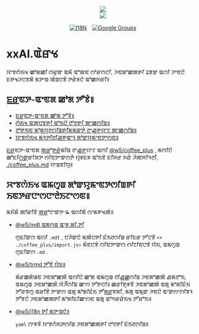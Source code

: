 <p align="center"><a href="https://xxai.art"><img src="https://cdn.jsdelivr.net/gh/xxai-art/doc/logo.svg"/></a><br/><a href="https://xxai.art"><img src="https://cdn.jsdelivr.net/gh/xxai-art/doc/xxai.svg"/></a></p><p align="center"><a href="https://github.com/xxai-art/doc#readme"><img alt="I18N" src="https://cdn.jsdelivr.net/gh/wactax/img/t.svg"/></a>　<a href="https://groups.google.com/u/0/g/xxai-art"><img alt="Google Groups" src="https://cdn.jsdelivr.net/gh/wactax/img/g-groups.svg"/></a></p>

# xxAI.ꯑꯥꯔꯠ

ꯋꯦꯕꯁꯥꯏꯠ ꯀꯣꯗꯀꯤ ꯁꯔꯨꯛ ꯑꯃꯥ ꯑꯣꯄꯟ ꯁꯣꯔꯁꯅꯤ, ꯍꯟꯗꯣꯀꯄꯒꯤ ꯊꯕꯛ ꯑꯁꯤ ꯍꯦꯟꯅꯥ ꯐꯒꯠꯍꯅꯕꯗꯥ ꯃꯇꯦꯡ ꯄꯥꯡꯅꯕꯥ ꯇꯔꯥꯝꯅꯥ ꯑꯣꯀꯆꯔꯤ꯫

## ꯐ꯭ꯔꯟꯇ-ꯑꯦꯟꯗ ꯀꯣꯗ ꯇꯧꯕꯥ꯫

* [ꯐ꯭ꯔꯟꯇ-ꯑꯦꯟꯗ ꯀꯣꯗ ꯇꯧꯕꯥ꯫](https://github.com/xxai-art/web)
* [ꯁꯥꯏꯠ ꯑꯄꯨꯅꯕꯒꯤ ꯑꯣꯏꯅꯥ ꯂꯣꯂꯒꯤ ꯄꯦꯀꯁꯤꯡ꯫](https://github.com/xxai-art/web/tree/main/i18n)
* [ꯂꯣꯒꯏꯟ ꯃꯣꯗ꯭ꯌꯨꯂꯁꯤꯡꯒꯤꯗꯃꯛꯇꯥ ꯂꯦꯉ꯭ꯒꯨꯌꯦꯖ ꯄꯦꯀꯁꯤꯡ꯫](https://github.com/wacpkg/user/tree/main/ui.i18n)
* [ꯋꯦꯕꯁꯥꯏꯠ ꯃꯜꯇꯤꯂꯤꯉ꯭ꯒꯨꯑꯦꯜ ꯗꯣꯛꯌꯨꯃꯦꯟꯇꯦꯁꯟ꯫](https://github.com/xxai-doc)

ꯐ꯭ꯔꯟꯇ-ꯑꯦꯟꯗ ꯄ꯭ꯔꯣꯒ꯭ꯔꯥꯃꯤꯡ ꯂꯦꯉ꯭ꯒꯨꯌꯦꯖ ꯑꯁꯤ [@w5/coffee_plus](http://npmjs.com/@w5/coffee_plus) , ꯃꯁꯤꯅꯥ ꯀꯣꯐꯤꯁ꯭ꯛꯔꯤꯞꯇ ꯁꯤꯟꯇꯦꯛꯁꯇꯥ ꯌꯨꯝꯐꯝ ꯑꯣꯏꯕꯥ ꯐꯤꯆꯔ ꯈꯔꯥ ꯍꯥꯄꯆꯤꯜꯂꯤ, [./coffee_plus.md](./coffee_plus.md) ꯌꯦꯡꯕꯤꯌꯨ꯫

## ꯋꯦꯕꯁꯥꯏꯠ ꯑꯃꯁꯨꯡ ꯗꯣꯛꯌꯨꯃꯦꯟꯇꯁꯤꯡꯒꯤ ꯏꯟꯇꯔꯅꯦꯁꯅꯦꯂꯥꯏꯖꯦꯁꯟ꯫

ꯃꯈꯥꯗꯥ ꯄꯤꯔꯤꯕꯥ ꯄ꯭ꯔꯣꯖꯦꯛꯇ ꯳ ꯑꯁꯤꯗꯥ ꯁꯦꯃꯒꯠꯄꯥ꯫

* [@w5/mdt ꯑꯃꯁꯨꯡ ꯑꯦꯝ.ꯗꯤ.ꯇꯤ](https://www.npmjs.com/package/@w5/mdt)

  ꯁꯨꯐꯤꯛꯁ ꯑꯁꯤ `.mdt` , ꯅꯍꯥꯛꯅꯥ ꯃꯄꯥꯅꯒꯤ ꯐꯥꯏꯂꯁꯤꯡ ꯔꯤꯐꯔ ꯇꯧꯅꯕꯥ `<+ ./coffee_plus/import.js>` ꯃꯥꯟꯅꯕꯥ ꯁꯤꯟꯇꯦꯛꯁ ꯁꯤꯖꯤꯟꯅꯕꯥ ꯌꯥꯏ, ꯑꯃꯁꯨꯡ ꯁꯨꯐꯤꯛꯁ `.md` .

* [@w5/trmd ꯇꯧꯕꯥ ꯌꯥꯏ꯫](https://www.npmjs.com/package/@w5/trmd)

  ꯃꯥꯔꯀꯗꯥꯎꯟ ꯍꯟꯗꯣꯀꯄꯥ ꯑꯁꯤꯅꯥ ꯀꯣꯗ ꯑꯃꯁꯨꯡ ꯂꯤꯉ꯭ꯀꯁꯤꯡ ꯍꯟꯗꯣꯀꯄꯥ ꯉꯃꯂꯣꯏ, ꯑꯃꯁꯨꯡ ꯍꯟꯗꯣꯀꯄꯥ ꯋꯥꯍꯩꯁꯤꯡ ꯀꯦꯁ ꯇꯧꯒꯅꯤ꯫ ꯀꯔꯤꯒꯨꯝꯕꯥ ꯍꯟꯗꯣꯀꯄꯥ ꯑꯗꯨ ꯃꯣꯗꯤꯐꯥꯏ ꯇꯧꯔꯕꯁꯨ ꯑꯔꯤꯕꯥ ꯇꯦꯛꯁ ꯑꯗꯨ ꯃꯣꯗꯤꯐꯥꯏ ꯇꯧꯗ꯭ꯔꯕꯗꯤ, ꯃꯗꯨ ꯑꯃꯨꯛ ꯍꯟꯅꯥ ꯑꯦꯛꯁꯦꯁꯤꯕꯜ ꯇꯧꯕꯅꯥ ꯍꯟꯗꯣꯀꯄꯒꯤ ꯃꯣꯗꯤꯐꯤꯀꯦꯁꯟ ꯑꯗꯨ ꯑꯣꯚꯔꯔꯥꯏꯠ ꯇꯧꯔꯣꯏ꯫

* [@w5/i18n ꯒꯤ ꯃꯇꯦꯡꯅꯥ꯫](https://www.npmjs.com/package/@w5/i18n)

  `yaml` ꯁꯦꯝꯕꯥ ꯋꯦꯕꯁꯥꯏꯇꯁꯤꯡ ꯍꯟꯗꯣꯀꯄꯒꯤ ꯂꯣꯂꯒꯤ ꯐꯥꯏꯂꯁꯤꯡ꯫
